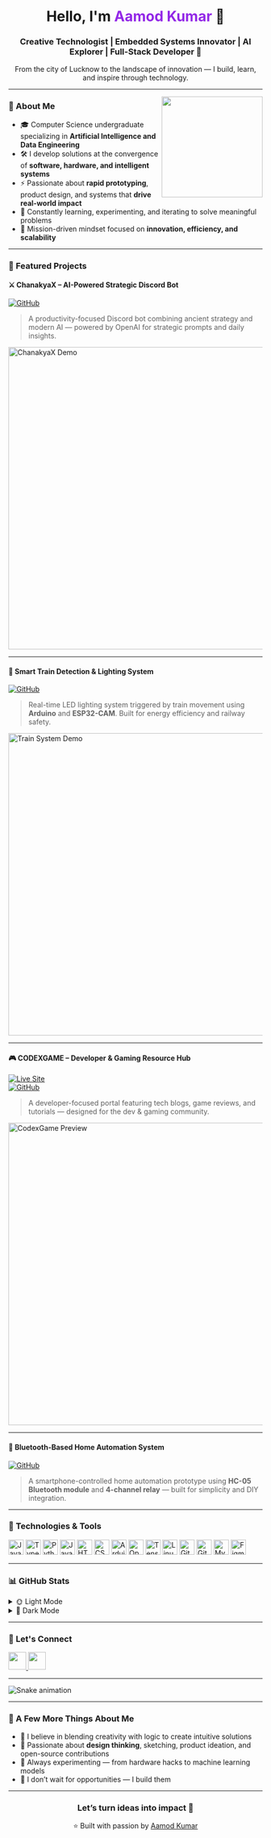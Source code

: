 <h1 align="center">Hello, I'm <span style="color:#9328E7;">Aamod Kumar</span> 👋</h1>
<h3 align="center">Creative Technologist | Embedded Systems Innovator | AI Explorer | Full-Stack Developer 🚀</h3>

<p align="center">From the city of Lucknow to the landscape of innovation — I build, learn, and inspire through technology.</p>

---

<img align="right" height="200" src="https://media4.giphy.com/media/v1.Y2lkPTc5MGI3NjExbDE0aXB5NTQ0eWFzemdmcnM1Y3d2eG1pa3U5MTdjbnpmMHQxMmQ1cCZlcD12MV9pbnRlcm5hbF9naWZfYnlfaWQmY3Q9Zw/0lGd2OXXHe4tFhb7Wh/giphy.gif" />

### 🧠 About Me

- 🎓 Computer Science undergraduate specializing in **Artificial Intelligence and Data Engineering**
- 🛠️ I develop solutions at the convergence of **software, hardware, and intelligent systems**
- ⚡ Passionate about **rapid prototyping**, product design, and systems that **drive real-world impact**
- 🌱 Constantly learning, experimenting, and iterating to solve meaningful problems
- 🎯 Mission-driven mindset focused on **innovation, efficiency, and scalability**

---

### 💼 Featured Projects

#### ⚔️ ChanakyaX – AI-Powered Strategic Discord Bot  
[![GitHub](https://img.shields.io/badge/GitHub-View_Project-black?logo=github&style=for-the-badge)](https://github.com/Aamod007/chanakyax)  
> A productivity-focused Discord bot combining ancient strategy and modern AI — powered by OpenAI for strategic prompts and daily insights.

<img src="https://github.com/Aamod007/chanakyax/blob/main/media/demo.gif" width="600" alt="ChanakyaX Demo"/>

---

#### 🚊 Smart Train Detection & Lighting System  
[![GitHub](https://img.shields.io/badge/GitHub-View_Project-black?logo=github&style=for-the-badge)](https://github.com/Aamod007/train-light-system)  
> Real-time LED lighting system triggered by train movement using **Arduino** and **ESP32-CAM**. Built for energy efficiency and railway safety.

<img src="https://github.com/Aamod007/train-light-system/blob/main/media/train.gif" width="600" alt="Train System Demo"/>

---

#### 🎮 CODEXGAME – Developer & Gaming Resource Hub  
[![Live Site](https://img.shields.io/badge/Visit-Site-green?style=for-the-badge&logo=vercel)](https://aamod007.github.io/CODEXGAME/)  
[![GitHub](https://img.shields.io/badge/GitHub-View_Code-black?logo=github&style=for-the-badge)](https://github.com/Aamod007/CODEXGAME)  
> A developer-focused portal featuring tech blogs, game reviews, and tutorials — designed for the dev & gaming community.

<img src="https://github.com/Aamod007/CODEXGAME/blob/main/media/codexdemo.gif" width="600" alt="CodexGame Preview"/>

---

#### 🔌 Bluetooth-Based Home Automation System  
[![GitHub](https://img.shields.io/badge/GitHub-View_Code-black?logo=github&style=for-the-badge)](https://github.com/Aamod007/home-automation)  
> A smartphone-controlled home automation prototype using **HC-05 Bluetooth module** and **4-channel relay** — built for simplicity and DIY integration.

---

### 🧰 Technologies & Tools

<div align="left">
  <img src="https://cdn.jsdelivr.net/gh/devicons/devicon/icons/javascript/javascript-original.svg" height="30" alt="JavaScript"/>
  <img src="https://cdn.jsdelivr.net/gh/devicons/devicon/icons/typescript/typescript-original.svg" height="30" alt="TypeScript"/>
  <img src="https://cdn.jsdelivr.net/gh/devicons/devicon/icons/python/python-original.svg" height="30" alt="Python"/>
  <img src="https://cdn.jsdelivr.net/gh/devicons/devicon/icons/java/java-original.svg" height="30" alt="Java"/>
  <img src="https://cdn.jsdelivr.net/gh/devicons/devicon/icons/html5/html5-original.svg" height="30" alt="HTML"/>
  <img src="https://cdn.jsdelivr.net/gh/devicons/devicon/icons/css3/css3-original.svg" height="30" alt="CSS"/>
  <img src="https://cdn.jsdelivr.net/gh/devicons/devicon/icons/arduino/arduino-original.svg" height="30" alt="Arduino"/>
  <img src="https://cdn.jsdelivr.net/gh/devicons/devicon/icons/opencv/opencv-original.svg" height="30" alt="OpenCV"/>
  <img src="https://cdn.jsdelivr.net/gh/devicons/devicon/icons/tensorflow/tensorflow-original.svg" height="30" alt="TensorFlow"/>
  <img src="https://cdn.jsdelivr.net/gh/devicons/devicon/icons/linux/linux-original.svg" height="30" alt="Linux"/>
  <img src="https://cdn.jsdelivr.net/gh/devicons/devicon/icons/github/github-original.svg" height="30" alt="GitHub"/>
  <img src="https://cdn.jsdelivr.net/gh/devicons/devicon/icons/git/git-original.svg" height="30" alt="Git"/>
  <img src="https://cdn.jsdelivr.net/gh/devicons/devicon/icons/mysql/mysql-original.svg" height="30" alt="MySQL"/>
  <img src="https://cdn.jsdelivr.net/gh/devicons/devicon/icons/figma/figma-original.svg" height="30" alt="Figma"/>
</div>

---

### 📊 GitHub Stats

<details>
  <summary>🌞 Light Mode</summary>
  <img src="https://github-readme-stats.vercel.app/api?username=Aamod007&theme=default&show_icons=true" height="150"/>
  <img src="https://github-readme-stats.vercel.app/api/top-langs?username=Aamod007&layout=compact&theme=default" height="150"/>
</details>

<details>
  <summary>🌚 Dark Mode</summary>
  <img src="https://github-readme-stats.vercel.app/api?username=Aamod007&theme=dracula&show_icons=true" height="150"/>
  <img src="https://github-readme-stats.vercel.app/api/top-langs?username=Aamod007&layout=compact&theme=dracula" height="150"/>
</details>

---

### 🔗 Let's Connect

<p align="left">
  <a href="https://www.instagram.com/aamodkumar06/?next=%2F" target="_blank">
    <img src="https://img.shields.io/static/v1?message=Instagram&logo=instagram&label=&color=E4405F&logoColor=white&style=for-the-badge" height="35"/>
  </a>
  <a href="https://www.linkedin.com/in/aamod-kumar-9882782ab" target="_blank">
    <img src="https://img.shields.io/static/v1?message=LinkedIn&logo=linkedin&label=&color=0077B5&logoColor=white&style=for-the-badge" height="35"/>
  </a>
</p>

---

<img src="https://raw.githubusercontent.com/Aamod007/Aamod007/output/snake.svg" alt="Snake animation"/>

---

### 🌟 A Few More Things About Me

- 🧠 I believe in blending creativity with logic to create intuitive solutions  
- 🎨 Passionate about **design thinking**, sketching, product ideation, and open-source contributions  
- 🧪 Always experimenting — from hardware hacks to machine learning models  
- 🚀 I don’t wait for opportunities — I build them

---

<h3 align="center">Let’s turn ideas into impact 🚀</h3>
<p align="center">⭐ Built with passion by <a href="https://github.com/Aamod007">Aamod Kumar</a></p>

